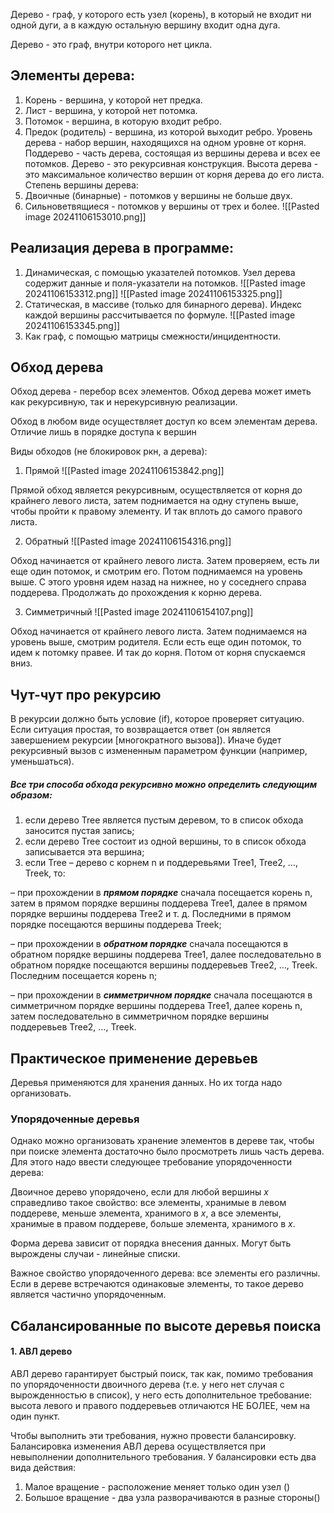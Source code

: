 Дерево - граф, у которого есть узел (корень), в который не входит ни одной дуги, а в каждую остальную вершину входит одна дуга.

Дерево - это граф, внутри которого нет цикла.
## Элементы дерева:
1. Корень - вершина, у которой нет предка.
2. Лист - вершина, у которой нет потомка.
3. Потомок - вершина, в которую входит ребро.
4. Предок (родитель) - вершина, из которой выходит ребро.
Уровень дерева - набор вершин, находящихся на одном уровне от корня.
Поддерево - часть дерева, состоящая из вершины дерева и всех ее потомков.
Дерево - это рекурсивная конструкция.
Высота дерева - это максимальное количество вершин от корня дерева до его листа.
Степень вершины дерева:
1. Двоичные (бинарные) - потомков у вершины не больше двух.
2. Сильноветвящиеся - потомков у вершины от трех и более.
![[Pasted image 20241106153010.png]]
## Реализация дерева в программе:
1. Динамическая, с помощью указателей потомков. Узел дерева содержит данные и поля-указатели на потомков.
![[Pasted image 20241106153312.png]] ![[Pasted image 20241106153325.png]]
2. Статическая, в массиве (только для бинарного дерева). Индекс каждой вершины рассчитывается по формуле.
![[Pasted image 20241106153345.png]]
3. Как граф, с помощью матрицы смежности/инцидентности.
## Обход дерева
Обход дерева - перебор всех элементов. Обход дерева может иметь как рекурсивную, так и нерекурсивную реализации.

Обход в любом виде осуществляет доступ ко всем элементам дерева. Отличие лишь в порядке доступа к вершин

Виды обходов (не блокировок ркн, а дерева):

1. Прямой
![[Pasted image 20241106153842.png]]

Прямой обход является рекурсивным, осуществляется от корня до крайнего левого листа, затем поднимается на одну ступень выше, чтобы пройти к правому элементу. И так вплоть до самого правого листа.

2. Обратный
![[Pasted image 20241106154316.png]]

Обход начинается от крайнего левого листа. Затем проверяем, есть ли еще один потомок, и смотрим его. Потом поднимаемся на уровень выше. С этого уровня идем назад на нижнее, но у соседнего справа поддерева. Продолжать до прохождения к корню дерева.

3. Симметричный
![[Pasted image 20241106154107.png]]

Обход начинается от крайнего левого листа. Затем поднимаемся на уровень выше, смотрим родителя. Если есть еще один потомок, то идем к потомку правее. И так до корня. Потом от корня спускаемся вниз.

## Чут-чут про рекурсию
В рекурсии должно быть условие (if), которое проверяет ситуацию. Если ситуация простая, то возвращается ответ (он является завершением рекурсии [многократного вызова]). Иначе будет рекурсивный вызов с измененным параметром функции (например, уменьшаться).

##### Все три способа обхода рекурсивно можно определить следующим образом:
1. если дерево Tree является пустым деревом, то в список обхода заносится пустая запись;
2. если дерево Tree состоит из одной вершины, то в список обхода записывается эта вершина;
3. если Tree – дерево с корнем n и поддеревьями Tree1, Tree2, …, Treek, то:

– при прохождении в ***прямом порядке*** сначала посещается корень n, затем в прямом порядке вершины поддерева Tree1, далее в прямом порядке вершины поддерева Tree2 и т. д. Последними в прямом порядке посещаются вершины поддерева Treek;

– при прохождении в ***обратном порядке*** сначала посещаются в обратном порядке вершины поддерева Tree1, далее последовательно в обратном порядке посещаются вершины поддеревьев Tree2, …, Treek. Последним посещается корень n;

– при прохождении в ***симметричном порядке*** сначала посещаются в симметричном порядке вершины поддерева Tree1, далее корень n, затем последовательно в симметричном порядке вершины поддеревьев Tree2, …, Treek.

## Практическое применение деревьев

Деревья применяются для хранения данных. Но их тогда надо организовать.
### Упорядоченные деревья
Однако можно организовать хранение элементов в дереве так, чтобы при поиске элемента достаточно было просмотреть лишь часть дерева. Для этого надо ввести следующее требование упорядоченности дерева:

Двоичное дерево упорядочено, если для любой вершины _x_ справедливо такое свойство: все элементы, хранимые в левом поддереве, меньше элемента, хранимого в _x_, а все элементы, хранимые в правом поддереве, больше элемента, хранимого в _x_.

Форма дерева зависит от порядка внесения данных. Могут быть вырождены случаи - линейные списки.

Важное свойство упорядоченного дерева: все элементы его различны. Если в дереве встречаются одинаковые элементы, то такое дерево является частично упорядоченным.

## Сбалансированные по высоте деревья поиска

#### 1. АВЛ дерево
АВЛ дерево гарантирует быстрый поиск, так как, помимо требования по упорядоченности двоичного дерева (т.е. у него нет случая с вырожденностью в список), у него есть дополнительное требование: высота левого и правого поддеревьев отличаются НЕ БОЛЕЕ, чем на один пункт.

Чтобы выполнить эти требования, нужно провести балансировку. Балансировка изменения АВЛ дерева осуществляется при невыполнении дополнительного требования.
У балансировки есть два вида действия:
1. Малое вращение - расположение меняет только один узел ()
2. Большое вращение - два узла разворачиваются в разные стороны()
